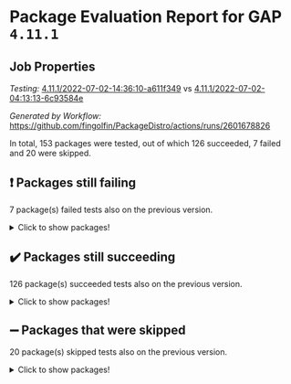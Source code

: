 # Package Evaluation Report for GAP `4.11.1`

## Job Properties

*Testing:* [4.11.1/2022-07-02-14:36:10-a611f349](https://github.com/fingolfin/PackageDistro/blob/data/reports/4.11.1/2022-07-02-14:36:10-a611f349) vs [4.11.1/2022-07-02-04:13:13-6c93584e](https://github.com/fingolfin/PackageDistro/blob/data/reports/4.11.1/2022-07-02-04:13:13-6c93584e)

*Generated by Workflow:* https://github.com/fingolfin/PackageDistro/actions/runs/2601678826

In total, 153 packages were tested, out of which 126 succeeded, 7 failed and 20 were skipped.

## :exclamation: Packages still failing

7 package(s) failed tests also on the previous version.
<details><summary>Click to show packages!</summary>

- fining 1.4.1 [(failure)](https://github.com/fingolfin/PackageDistro/runs/7162400343?check_suite_focus=true)
- francy 1.2.4 [(failure)](https://github.com/fingolfin/PackageDistro/runs/7162400682?check_suite_focus=true)
- hap 1.43 [(failure)](https://github.com/fingolfin/PackageDistro/runs/7162401288?check_suite_focus=true)
- normalizinterface 1.3.2 [(failure)](https://github.com/fingolfin/PackageDistro/runs/7162402235?check_suite_focus=true)
- packagemanager 1.2 [(failure)](https://github.com/fingolfin/PackageDistro/runs/7162402406?check_suite_focus=true)
- recog 1.3.2 [(failure)](https://github.com/fingolfin/PackageDistro/runs/7162402822?check_suite_focus=true)
- semigroups 4.0.0 [(failure)](https://github.com/fingolfin/PackageDistro/runs/7162403162?check_suite_focus=true)
</details>

## :heavy_check_mark: Packages still succeeding

126 package(s) succeeded tests also on the previous version.
<details><summary>Click to show packages!</summary>

- ace 5.4 [(success)](https://github.com/fingolfin/PackageDistro/runs/7162398877?check_suite_focus=true)
- aclib 1.3.2 [(success)](https://github.com/fingolfin/PackageDistro/runs/7162398906?check_suite_focus=true)
- agt 0.2 [(success)](https://github.com/fingolfin/PackageDistro/runs/7162398924?check_suite_focus=true)
- alnuth 3.2.1 [(success)](https://github.com/fingolfin/PackageDistro/runs/7162398937?check_suite_focus=true)
- anupq 3.2.6 [(success)](https://github.com/fingolfin/PackageDistro/runs/7162398957?check_suite_focus=true)
- atlasrep 2.1.2 [(success)](https://github.com/fingolfin/PackageDistro/runs/7162398978?check_suite_focus=true)
- autodoc 2022.03.10 [(success)](https://github.com/fingolfin/PackageDistro/runs/7162399016?check_suite_focus=true)
- automata 1.15 [(success)](https://github.com/fingolfin/PackageDistro/runs/7162399043?check_suite_focus=true)
- automgrp 1.3.2 [(success)](https://github.com/fingolfin/PackageDistro/runs/7162399072?check_suite_focus=true)
- autpgrp 1.10.2 [(success)](https://github.com/fingolfin/PackageDistro/runs/7162399100?check_suite_focus=true)
- cap 2022.06-05 [(success)](https://github.com/fingolfin/PackageDistro/runs/7162399128?check_suite_focus=true)
- caratinterface 2.3.3 [(success)](https://github.com/fingolfin/PackageDistro/runs/7162399153?check_suite_focus=true)
- cddinterface 2020.06.24 [(success)](https://github.com/fingolfin/PackageDistro/runs/7162399180?check_suite_focus=true)
- circle 1.6.5 [(success)](https://github.com/fingolfin/PackageDistro/runs/7162399208?check_suite_focus=true)
- classicpres 1.22 [(success)](https://github.com/fingolfin/PackageDistro/runs/7162399241?check_suite_focus=true)
- cohomolo 1.6.10 [(success)](https://github.com/fingolfin/PackageDistro/runs/7162399266?check_suite_focus=true)
- congruence 1.2.4 [(success)](https://github.com/fingolfin/PackageDistro/runs/7162399298?check_suite_focus=true)
- corelg 1.56 [(success)](https://github.com/fingolfin/PackageDistro/runs/7162399322?check_suite_focus=true)
- crime 1.6 [(success)](https://github.com/fingolfin/PackageDistro/runs/7162399341?check_suite_focus=true)
- crisp 1.4.5 [(success)](https://github.com/fingolfin/PackageDistro/runs/7162399366?check_suite_focus=true)
- crypting 0.10 [(success)](https://github.com/fingolfin/PackageDistro/runs/7162399388?check_suite_focus=true)
- cryst 4.1.24 [(success)](https://github.com/fingolfin/PackageDistro/runs/7162399411?check_suite_focus=true)
- crystcat 1.1.9 [(success)](https://github.com/fingolfin/PackageDistro/runs/7162399438?check_suite_focus=true)
- ctbllib 1.3.4 [(success)](https://github.com/fingolfin/PackageDistro/runs/7162399463?check_suite_focus=true)
- cubefree 1.19 [(success)](https://github.com/fingolfin/PackageDistro/runs/7162399503?check_suite_focus=true)
- curlinterface 2.2.2 [(success)](https://github.com/fingolfin/PackageDistro/runs/7162399542?check_suite_focus=true)
- cvec 2.7.5 [(success)](https://github.com/fingolfin/PackageDistro/runs/7162399595?check_suite_focus=true)
- datastructures 0.2.7 [(success)](https://github.com/fingolfin/PackageDistro/runs/7162399687?check_suite_focus=true)
- deepthought 1.0.5 [(success)](https://github.com/fingolfin/PackageDistro/runs/7162399815?check_suite_focus=true)
- design 1.7 [(success)](https://github.com/fingolfin/PackageDistro/runs/7162399941?check_suite_focus=true)
- difsets 2.3.1 [(success)](https://github.com/fingolfin/PackageDistro/runs/7162400059?check_suite_focus=true)
- digraphs 1.5.3 [(success)](https://github.com/fingolfin/PackageDistro/runs/7162400132?check_suite_focus=true)
- edim 1.3.5 [(success)](https://github.com/fingolfin/PackageDistro/runs/7162400186?check_suite_focus=true)
- example 4.3.1 [(success)](https://github.com/fingolfin/PackageDistro/runs/7162400220?check_suite_focus=true)
- factint 1.6.3 [(success)](https://github.com/fingolfin/PackageDistro/runs/7162400247?check_suite_focus=true)
- ferret 1.0.8 [(success)](https://github.com/fingolfin/PackageDistro/runs/7162400274?check_suite_focus=true)
- fga 1.4.0 [(success)](https://github.com/fingolfin/PackageDistro/runs/7162400301?check_suite_focus=true)
- float 1.0.3 [(success)](https://github.com/fingolfin/PackageDistro/runs/7162400430?check_suite_focus=true)
- format 1.4.3 [(success)](https://github.com/fingolfin/PackageDistro/runs/7162400487?check_suite_focus=true)
- forms 1.2.7 [(success)](https://github.com/fingolfin/PackageDistro/runs/7162400531?check_suite_focus=true)
- fplsa 1.2.5 [(success)](https://github.com/fingolfin/PackageDistro/runs/7162400590?check_suite_focus=true)
- fr 2.4.8 [(success)](https://github.com/fingolfin/PackageDistro/runs/7162400624?check_suite_focus=true)
- fwtree 1.3 [(success)](https://github.com/fingolfin/PackageDistro/runs/7162400745?check_suite_focus=true)
- gbnp 1.0.5 [(success)](https://github.com/fingolfin/PackageDistro/runs/7162400808?check_suite_focus=true)
- generalizedmorphismsforcap 2022.05-01 [(success)](https://github.com/fingolfin/PackageDistro/runs/7162400886?check_suite_focus=true)
- genss 1.6.6 [(success)](https://github.com/fingolfin/PackageDistro/runs/7162400950?check_suite_focus=true)
- gradedringforhomalg 2022.06-01 [(success)](https://github.com/fingolfin/PackageDistro/runs/7162401006?check_suite_focus=true)
- grape 4.8.5 [(success)](https://github.com/fingolfin/PackageDistro/runs/7162401051?check_suite_focus=true)
- groupoids 1.69 [(success)](https://github.com/fingolfin/PackageDistro/runs/7162401089?check_suite_focus=true)
- grpconst 2.6.2 [(success)](https://github.com/fingolfin/PackageDistro/runs/7162401136?check_suite_focus=true)
- guarana 0.96.3 [(success)](https://github.com/fingolfin/PackageDistro/runs/7162401190?check_suite_focus=true)
- guava 3.16 [(success)](https://github.com/fingolfin/PackageDistro/runs/7162401240?check_suite_focus=true)
- hapcryst 0.1.14 [(success)](https://github.com/fingolfin/PackageDistro/runs/7162401318?check_suite_focus=true)
- hecke 1.5.3 [(success)](https://github.com/fingolfin/PackageDistro/runs/7162401369?check_suite_focus=true)
- help 3.5 [(success)](https://github.com/fingolfin/PackageDistro/runs/7162401401?check_suite_focus=true)
- idrel 2.44 [(success)](https://github.com/fingolfin/PackageDistro/runs/7162401431?check_suite_focus=true)
- images 1.3.1 [(success)](https://github.com/fingolfin/PackageDistro/runs/7162401457?check_suite_focus=true)
- intpic 0.3.0 [(success)](https://github.com/fingolfin/PackageDistro/runs/7162401479?check_suite_focus=true)
- io 4.7.2 [(success)](https://github.com/fingolfin/PackageDistro/runs/7162401504?check_suite_focus=true)
- irredsol 1.4.3 [(success)](https://github.com/fingolfin/PackageDistro/runs/7162401525?check_suite_focus=true)
- json 2.1.0 [(success)](https://github.com/fingolfin/PackageDistro/runs/7162401551?check_suite_focus=true)
- jupyterkernel 1.4.1 [(success)](https://github.com/fingolfin/PackageDistro/runs/7162401587?check_suite_focus=true)
- jupyterviz 1.5.1 [(success)](https://github.com/fingolfin/PackageDistro/runs/7162401615?check_suite_focus=true)
- kan 1.34 [(success)](https://github.com/fingolfin/PackageDistro/runs/7162401638?check_suite_focus=true)
- kbmag 1.5.9 [(success)](https://github.com/fingolfin/PackageDistro/runs/7162401684?check_suite_focus=true)
- laguna 3.9.5 [(success)](https://github.com/fingolfin/PackageDistro/runs/7162401715?check_suite_focus=true)
- liealgdb 2.2.1 [(success)](https://github.com/fingolfin/PackageDistro/runs/7162401746?check_suite_focus=true)
- liepring 2.6 [(success)](https://github.com/fingolfin/PackageDistro/runs/7162401784?check_suite_focus=true)
- liering 2.4.2 [(success)](https://github.com/fingolfin/PackageDistro/runs/7162401817?check_suite_focus=true)
- linearalgebraforcap 2022.06-03 [(success)](https://github.com/fingolfin/PackageDistro/runs/7162401851?check_suite_focus=true)
- loops 3.4.1 [(success)](https://github.com/fingolfin/PackageDistro/runs/7162401896?check_suite_focus=true)
- lpres 1.0.3 [(success)](https://github.com/fingolfin/PackageDistro/runs/7162401929?check_suite_focus=true)
- majoranaalgebras 1.4 [(success)](https://github.com/fingolfin/PackageDistro/runs/7162401959?check_suite_focus=true)
- mapclass 1.4.5 [(success)](https://github.com/fingolfin/PackageDistro/runs/7162401982?check_suite_focus=true)
- matgrp 0.64 [(success)](https://github.com/fingolfin/PackageDistro/runs/7162402006?check_suite_focus=true)
- modisom 2.5.2 [(success)](https://github.com/fingolfin/PackageDistro/runs/7162402024?check_suite_focus=true)
- modulepresentationsforcap 2022.05-03 [(success)](https://github.com/fingolfin/PackageDistro/runs/7162402055?check_suite_focus=true)
- monoidalcategories 2022.06-07 [(success)](https://github.com/fingolfin/PackageDistro/runs/7162402081?check_suite_focus=true)
- nconvex 2020.11-04 [(success)](https://github.com/fingolfin/PackageDistro/runs/7162402126?check_suite_focus=true)
- nilmat 1.4.1 [(success)](https://github.com/fingolfin/PackageDistro/runs/7162402153?check_suite_focus=true)
- nock 1.5 [(success)](https://github.com/fingolfin/PackageDistro/runs/7162402191?check_suite_focus=true)
- nq 2.5.8 [(success)](https://github.com/fingolfin/PackageDistro/runs/7162402277?check_suite_focus=true)
- numericalsgps 1.3.0 [(success)](https://github.com/fingolfin/PackageDistro/runs/7162402314?check_suite_focus=true)
- openmath 11.5.1 [(success)](https://github.com/fingolfin/PackageDistro/runs/7162402344?check_suite_focus=true)
- orb 4.8.4 [(success)](https://github.com/fingolfin/PackageDistro/runs/7162402378?check_suite_focus=true)
- patternclass 2.4.2 [(success)](https://github.com/fingolfin/PackageDistro/runs/7162402432?check_suite_focus=true)
- permut 2.0.4 [(success)](https://github.com/fingolfin/PackageDistro/runs/7162402455?check_suite_focus=true)
- polenta 1.3.10 [(success)](https://github.com/fingolfin/PackageDistro/runs/7162402479?check_suite_focus=true)
- polymaking 0.8.6 [(success)](https://github.com/fingolfin/PackageDistro/runs/7162402502?check_suite_focus=true)
- primgrp 3.4.2 [(success)](https://github.com/fingolfin/PackageDistro/runs/7162402539?check_suite_focus=true)
- profiling 2.5.0 [(success)](https://github.com/fingolfin/PackageDistro/runs/7162402573?check_suite_focus=true)
- qpa 1.33 [(success)](https://github.com/fingolfin/PackageDistro/runs/7162402623?check_suite_focus=true)
- quagroup 1.8.3 [(success)](https://github.com/fingolfin/PackageDistro/runs/7162402656?check_suite_focus=true)
- radiroot 2.9 [(success)](https://github.com/fingolfin/PackageDistro/runs/7162402700?check_suite_focus=true)
- rcwa 4.6.4 [(success)](https://github.com/fingolfin/PackageDistro/runs/7162402731?check_suite_focus=true)
- rds 1.8 [(success)](https://github.com/fingolfin/PackageDistro/runs/7162402781?check_suite_focus=true)
- repndecomp 1.2.1 [(success)](https://github.com/fingolfin/PackageDistro/runs/7162402859?check_suite_focus=true)
- repsn 3.1.0 [(success)](https://github.com/fingolfin/PackageDistro/runs/7162402894?check_suite_focus=true)
- resclasses 4.7.2 [(success)](https://github.com/fingolfin/PackageDistro/runs/7162402936?check_suite_focus=true)
- scscp 2.3.1 [(success)](https://github.com/fingolfin/PackageDistro/runs/7162403030?check_suite_focus=true)
- sglppow 2.2 [(success)](https://github.com/fingolfin/PackageDistro/runs/7162403352?check_suite_focus=true)
- sgpviz 0.999.5 [(success)](https://github.com/fingolfin/PackageDistro/runs/7162403444?check_suite_focus=true)
- simpcomp 2.1.14 [(success)](https://github.com/fingolfin/PackageDistro/runs/7162403498?check_suite_focus=true)
- singular 2020.12.18 [(success)](https://github.com/fingolfin/PackageDistro/runs/7162403535?check_suite_focus=true)
- sla 1.5.3 [(success)](https://github.com/fingolfin/PackageDistro/runs/7162403562?check_suite_focus=true)
- smallgrp 1.5 [(success)](https://github.com/fingolfin/PackageDistro/runs/7162403584?check_suite_focus=true)
- smallsemi 0.6.13 [(success)](https://github.com/fingolfin/PackageDistro/runs/7162403609?check_suite_focus=true)
- sonata 2.9.4 [(success)](https://github.com/fingolfin/PackageDistro/runs/7162403630?check_suite_focus=true)
- sophus 1.25 [(success)](https://github.com/fingolfin/PackageDistro/runs/7162403652?check_suite_focus=true)
- spinsym 1.5.2 [(success)](https://github.com/fingolfin/PackageDistro/runs/7162403691?check_suite_focus=true)
- symbcompcc 1.3.2 [(success)](https://github.com/fingolfin/PackageDistro/runs/7162403727?check_suite_focus=true)
- thelma 1.3 [(success)](https://github.com/fingolfin/PackageDistro/runs/7162403765?check_suite_focus=true)
- tomlib 1.2.9 [(success)](https://github.com/fingolfin/PackageDistro/runs/7162403803?check_suite_focus=true)
- toric 1.9.5 [(success)](https://github.com/fingolfin/PackageDistro/runs/7162403849?check_suite_focus=true)
- transgrp 3.6.2 [(success)](https://github.com/fingolfin/PackageDistro/runs/7162403881?check_suite_focus=true)
- ugaly 4.0.2 [(success)](https://github.com/fingolfin/PackageDistro/runs/7162403923?check_suite_focus=true)
- unipot 1.5 [(success)](https://github.com/fingolfin/PackageDistro/runs/7162403980?check_suite_focus=true)
- unitlib 4.1.0 [(success)](https://github.com/fingolfin/PackageDistro/runs/7162404027?check_suite_focus=true)
- utils 0.72 [(success)](https://github.com/fingolfin/PackageDistro/runs/7162404079?check_suite_focus=true)
- uuid 0.7 [(success)](https://github.com/fingolfin/PackageDistro/runs/7162404141?check_suite_focus=true)
- walrus 0.9991 [(success)](https://github.com/fingolfin/PackageDistro/runs/7162404198?check_suite_focus=true)
- wedderga 4.10.2 [(success)](https://github.com/fingolfin/PackageDistro/runs/7162404235?check_suite_focus=true)
- xmod 2.88 [(success)](https://github.com/fingolfin/PackageDistro/runs/7162404271?check_suite_focus=true)
- xmodalg 1.22 [(success)](https://github.com/fingolfin/PackageDistro/runs/7162404299?check_suite_focus=true)
- yangbaxter 0.10.0 [(success)](https://github.com/fingolfin/PackageDistro/runs/7162404329?check_suite_focus=true)
- zeromqinterface 0.13 [(success)](https://github.com/fingolfin/PackageDistro/runs/7162404372?check_suite_focus=true)
</details>

## :heavy_minus_sign: Packages that were skipped

20 package(s) skipped tests also on the previous version.
<details><summary>Click to show packages!</summary>

- 4ti2interface 2022.03-01 [(skipped)](https://github.com/fingolfin/PackageDistro/runs/7162234945?check_suite_focus=true)
- browse 1.8.14 [(skipped)](https://github.com/fingolfin/PackageDistro/runs/7162234945?check_suite_focus=true)
- examplesforhomalg 2022.03-01 [(skipped)](https://github.com/fingolfin/PackageDistro/runs/7162234945?check_suite_focus=true)
- gapdoc 1.6.5 [(skipped)](https://github.com/fingolfin/PackageDistro/runs/7162234945?check_suite_focus=true)
- gauss 2022.03-01 [(skipped)](https://github.com/fingolfin/PackageDistro/runs/7162234945?check_suite_focus=true)
- gaussforhomalg 2022.03-01 [(skipped)](https://github.com/fingolfin/PackageDistro/runs/7162234945?check_suite_focus=true)
- gradedmodules 2022.03-01 [(skipped)](https://github.com/fingolfin/PackageDistro/runs/7162234945?check_suite_focus=true)
- homalg 2022.03-01 [(skipped)](https://github.com/fingolfin/PackageDistro/runs/7162234945?check_suite_focus=true)
- homalgtocas 2022.03-01 [(skipped)](https://github.com/fingolfin/PackageDistro/runs/7162234945?check_suite_focus=true)
- io_forhomalg 2022.03-01 [(skipped)](https://github.com/fingolfin/PackageDistro/runs/7162234945?check_suite_focus=true)
- itc 1.5.1 [(skipped)](https://github.com/fingolfin/PackageDistro/runs/7162234945?check_suite_focus=true)
- localizeringforhomalg 2022.03-01 [(skipped)](https://github.com/fingolfin/PackageDistro/runs/7162234945?check_suite_focus=true)
- matricesforhomalg 2022.06-01 [(skipped)](https://github.com/fingolfin/PackageDistro/runs/7162234945?check_suite_focus=true)
- modules 2022.03-01 [(skipped)](https://github.com/fingolfin/PackageDistro/runs/7162234945?check_suite_focus=true)
- polycyclic 2.16 [(skipped)](https://github.com/fingolfin/PackageDistro/runs/7162234945?check_suite_focus=true)
- ringsforhomalg 2022.04-01 [(skipped)](https://github.com/fingolfin/PackageDistro/runs/7162234945?check_suite_focus=true)
- sco 2022.03-01 [(skipped)](https://github.com/fingolfin/PackageDistro/runs/7162234945?check_suite_focus=true)
- toolsforhomalg 2022.05-01 [(skipped)](https://github.com/fingolfin/PackageDistro/runs/7162234945?check_suite_focus=true)
- toricvarieties 2022.03.23 [(skipped)](https://github.com/fingolfin/PackageDistro/runs/7162234945?check_suite_focus=true)
- xgap 4.31 [(skipped)](https://github.com/fingolfin/PackageDistro/runs/7162234945?check_suite_focus=true)
</details>

